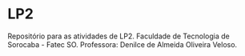 # LP2
Repositório para as atividades de LP2.
Faculdade de Tecnologia de Sorocaba - Fatec SO.
Professora: Denilce de Almeida Oliveira Veloso.
